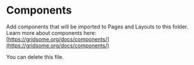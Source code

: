 # Components

Add components that will be imported to Pages and Layouts to this folder.
Learn more about components here: [https://gridsome.org/docs/components/](https://gridsome.org/docs/components/)

You can delete this file.
